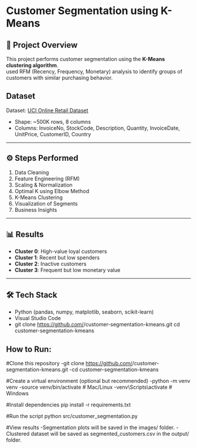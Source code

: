 # Customer Segmentation using K-Means

## 📌 Project Overview
This project performs customer segmentation using the **K-Means clustering algorithm**.  
used RFM (Recency, Frequency, Monetary) analysis to identify groups of customers with similar purchasing behavior.
## Dataset
Dataset: [UCI Online Retail Dataset](https://archive.ics.uci.edu/ml/datasets/online+retail)  
- Shape: ~500K rows, 8 columns  
- Columns: InvoiceNo, StockCode, Description, Quantity, InvoiceDate, UnitPrice, CustomerID, Country
---
## ⚙️ Steps Performed
1. Data Cleaning  
2. Feature Engineering (RFM)  
3. Scaling & Normalization  
4. Optimal K using Elbow Method  
5. K-Means Clustering  
6. Visualization of Segments  
7. Business Insights

---

## 📊 Results
- **Cluster 0**: High-value loyal customers  
- **Cluster 1**: Recent but low spenders  
- **Cluster 2**: Inactive customers  
- **Cluster 3**: Frequent but low monetary value

---

## 🛠️ Tech Stack
- Python (pandas, numpy, matplotlib, seaborn, scikit-learn)
- Visual Studio Code
- git clone https://github.com/<rrahulrajput>/customer-segmentation-kmeans.git
cd customer-segmentation-kmeans

## How to Run:
#Clone this repository
-git clone https://github.com/<rrahulrajput>/customer-segmentation-kmeans.git
-cd customer-segmentation-kmeans


#Create a virtual environment (optional but recommended)
-python -m venv venv
-source venv/bin/activate    # Mac/Linux
-venv\Scripts\activate       # Windows


#Install dependencies
pip install -r requirements.txt


#Run the script
python src/customer_segmentation.py


#View results
-Segmentation plots will be saved in the images/ folder.
-Clustered dataset will be saved as segmented_customers.csv in the output/ folder.
